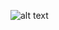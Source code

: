 ![alt text](https://github.com/blackcrabb/mentorship-android/blob/develop/docs/ui/requestscreen.png "Send request")
